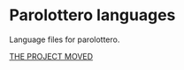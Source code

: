 Parolottero languages
=====================

Language files for parolottero.

[THE PROJECT MOVED](https://codeberg.org/parolottero/parolottero-languages)
